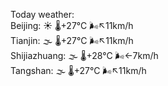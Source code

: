 Today weather:  
Beijing: ☀️ 🌡️+27°C 🌬️↖11km/h  
Tianjin: 🌫  🌡️+27°C 🌬️↖11km/h  
Shijiazhuang: 🌫  🌡️+28°C 🌬️←7km/h  
Tangshan: 🌫  🌡️+27°C 🌬️↖11km/h  
